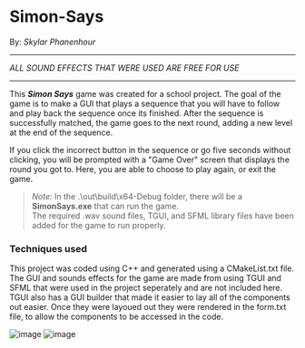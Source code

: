 # Simon-Says
By: _Skylar Phanenhour_
***
*ALL SOUND EFFECTS THAT WERE USED ARE FREE FOR USE*
***
This **_Simon Says_** game was created for a school project. 
The goal of the game is to make a GUI that plays a sequence that you will have to follow and play back the sequence once its finished.
After the sequence is successfully matched, the game goes to the next round, adding a new level at the end of the sequence.

If you click the incorrect button in the sequence or go five seconds without clicking, you will be prompted with a "Game Over" screen that displays the round you got to. 
Here, you are able to choose to  play again, or exit the game.

> _Note:_
> In the .\out\build\x64-Debug folder, there will be a **SimonSays.exe** that can run the game.   
> The required .wav sound files, TGUI, and SFML library files have been added for the game to run properly.

### Techniques used
This project was coded using C++ and generated using a CMakeList.txt file. The GUI and sounds effects for the game are made from using TGUI and SFML that were used in the project seperately and are not included here. TGUI also has a GUI builder that made it easier to lay all of the components out easier. Once they were layoued out they were rendered in the form.txt file, to allow the components to be accessed in the code.

![image](https://user-images.githubusercontent.com/122387513/234959708-9e06ddbd-c075-413e-9a7d-35f929ce4892.png)
![image](https://user-images.githubusercontent.com/122387513/234959768-f0a8fbdf-103f-48e0-a832-8e79559d76aa.png)
